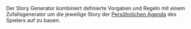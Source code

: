 Der Story Generator kombiniert definierte Vorgaben und Regeln mit einem Zufallsgenerator um die jeweilige Story der [Persöhnlichen Agenda](Akt1-Erkundung&Überleben) des Spielers auf zu bauen.
